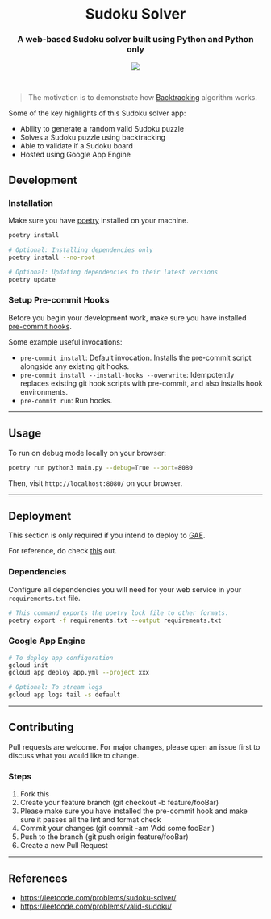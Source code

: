 <h1 align="center"><strong>Sudoku Solver</strong></h1>
<h3 align="center">A web-based Sudoku solver built using Python and Python only
</h3>

<p align="center">
  <img width=auto height=auto src="https://media.giphy.com/media/AmEh0Bo8B1XQ7869i1/giphy.gif">
</p>

<br />

> The motivation is to demonstrate how [Backtracking](https://en.wikipedia.org/wiki/Backtracking) algorithm works.

Some of the key highlights of this Sudoku solver app:

-   Ability to generate a random valid Sudoku puzzle
-   Solves a Sudoku puzzle using backtracking
-   Able to validate if a Sudoku board
-   Hosted using Google App Engine

## Development

### Installation

Make sure you have [poetry](https://python-poetry.org/docs/#installation) installed on your machine.

```sh
poetry install

# Optional: Installing dependencies only
poetry install --no-root

# Optional: Updating dependencies to their latest versions
poetry update
```

### Setup Pre-commit Hooks

Before you begin your development work, make sure you have installed [pre-commit hooks](https://pre-commit.com/index.html#installation).

Some example useful invocations:

-   `pre-commit install`: Default invocation. Installs the pre-commit script alongside any existing git hooks.
-   `pre-commit install --install-hooks --overwrite`: Idempotently replaces existing git hook scripts with pre-commit, and also installs hook environments.
-   `pre-commit run`: Run hooks.

---

## Usage

To run on debug mode locally on your browser:

```sh
poetry run python3 main.py --debug=True --port=8080
```

Then, visit `http://localhost:8080/` on your browser.

---

## Deployment

This section is only required if you intend to deploy to [GAE](https://cloud.google.com/appengine).

For reference, do check [this](https://github.com/wang0618/pywebio-in-cloud) out.

### Dependencies

Configure all dependencies you will need for your web service in your `requirements.txt` file.

```sh
# This command exports the poetry lock file to other formats.
poetry export -f requirements.txt --output requirements.txt
```

### Google App Engine

```sh
# To deploy app configuration
gcloud init
gcloud app deploy app.yml --project xxx

# Optional: To stream logs
gcloud app logs tail -s default
```

---

## Contributing

Pull requests are welcome. For major changes, please open an issue first to discuss what you would like to change.

### Steps

1. Fork this
2. Create your feature branch (git checkout -b feature/fooBar)
3. Please make sure you have installed the pre-commit hook and make sure it passes all the lint and format check
4. Commit your changes (git commit -am 'Add some fooBar')
5. Push to the branch (git push origin feature/fooBar)
6. Create a new Pull Request

---

## References

-   https://leetcode.com/problems/sudoku-solver/
-   https://leetcode.com/problems/valid-sudoku/
